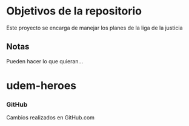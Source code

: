 # Objetivos de la repositorio

Este proyecto se encarga de manejar los planes de la liga de la justicia


## Notas
Pueden hacer lo que quieran...
# udem-heroes

### GitHub
Cambios realizados en GitHub.com
